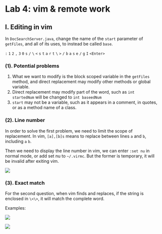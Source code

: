 # Lab 4: vim & remote work

## I. Editing in vim
In `DocSearchServer.java`, change the name of the `start` parameter of `getFiles`, and all of its uses, to instead be called `base`.

`:` `1` `2` `,` `3` `0` `s` `/` `\` `<` `s` `t` `a` `r` `t` `\` `>` `/` `b` `a` `s` `e` `/` `g` `I` `<Enter>`

### (1). Potential problems
1. What we want to modify is the block scoped variable in the `getFiles` method, and direct replacement may modify other methods or global variable.
2. Direct replacement may modify part of the word, such as `int startedNum` will be changed to `int baseedNum`
3. `start` may not be a variable, such as it appears in a comment, in quotes, or as a method name of a class.

### (2). Line number
In order to solve the first problem, we need to limit the scope of replacement. In vim, `[a],[b]s` means to replace between lines `a` and `b`, including `a` `b`.

Then we need to display the line number in vim, we can enter `:set nu` in normal mode, or add set nu to `~/.virmc`. But the former is temporary, it will be invalid after exiting vim.

![]("src/yuhang_lab4_0.png")

### (3). Exact match
For the second question, when vim finds and replaces, if the string is enclosed in `\<\>`, it will match the complete word.

Examples:

![]("src/yuhang_lab4_1.png")

![]("src/yuhang_lab4_2.png")
